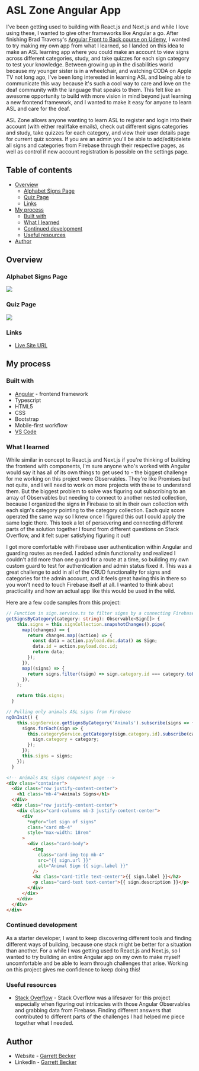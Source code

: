# ASL Zone Angular App

I've been getting used to building with React.js and Next.js and while I love using these, I wanted to give other frameworks like Angular a go. After finishing Brad Traversy's [Angular Front to Back course on Udemy](https://www.udemy.com/course/angular-4-front-to-back/), I wanted to try making my own app from what I learned, so I landed on this idea to make an ASL learning app where you could make an account to view signs across different categories, study, and take quizzes for each sign category to test your knowledge. Between growing up in the disabilities world because my younger sister is in a wheelchair, and watching CODA on Apple TV not long ago, I've been long interested in learning ASL and being able to communicate this way because it's such a cool way to care and love on the deaf community with the language that speaks to them. This felt like an awesome opportunity to build with more vision in mind beyond just learning a new frontend framework, and I wanted to make it easy for anyone to learn ASL and care for the deaf.

ASL Zone allows anyone wanting to learn ASL to register and login into their account (with either real/fake emails), check out different signs categories and study, take quizzes for each category, and view their user details page for current quiz scores. If you are an admin you'll be able to add/edit/delete all signs and categories from Firebase through their respective pages, as well as control if new account registration is possible on the settings page.

## Table of contents

- [Overview](#overview)
  - [Alphabet Signs Page](#alphabet-signs-page)
  - [Quiz Page](#quiz-page)
  - [Links](#links)
- [My process](#my-process)
  - [Built with](#built-with)
  - [What I learned](#what-i-learned)
  - [Continued development](#continued-development)
  - [Useful resources](#useful-resources)
- [Author](#author)

## Overview

### Alphabet Signs Page

![](./AlphabetPage.png)

### Quiz Page

![](./QuizPage.png)

### Links

- [Live Site URL]()

## My process

### Built with

- [Angular](https://angular.io/) - frontend framework
- Typescript
- HTML5
- CSS
- Bootstrap
- Mobile-first workflow
- [VS Code](https://code.visualstudio.com)

### What I learned

While similar in concept to React.js and Next.js if you're thinking of building the frontend with components, I'm sure anyone who's worked with Angular would say it has all of its own things to get used to - the biggest challenge for me working on this project were Observables. They're like Promises but not quite, and I will need to work on more projects with these to understand them. But the biggest problem to solve was figuring out subscribing to an array of Observables but needing to connect to another nested collection, because I organized the signs in Firebase to sit in their own collection with each sign's category pointing to the category collection. Each quiz score operated the same way so I knew once I figured this out I could apply the same logic there. This took a lot of persevering and connecting different parts of the solution together I found from different questions on Stack Overflow, and it felt super satisfying figuring it out!

I got more comfortable with Firebase user authentication within Angular and guarding routes as needed. I added admin functionality and realized I couldn't add more than one guard for a route at a time, so building my own custom guard to test for authentication and admin status fixed it. This was a great challenge to add in all of the CRUD functionality for signs and categories for the admin account, and it feels great having this in there so you won't need to touch Firebase itself at all. I wanted to think about practicality and how an actual app like this would be used in the wild.

Here are a few code samples from this project:

```ts
// Function in sign.service.ts to filter signs by a connecting Firebase collection
getSignsByCategory(category: string): Observable<Sign[]> {
    this.signs = this.signCollection.snapshotChanges().pipe(
      map((changes) => {
        return changes.map((action) => {
          const data = action.payload.doc.data() as Sign;
          data.id = action.payload.doc.id;
          return data;
        });
      }),
      map((signs) => {
        return signs.filter((sign) => sign.category.id === category.toLowerCase());
      }),
    );

    return this.signs;
  }
```

```ts
// Pulling only animals ASL signs from Firebase
ngOnInit() {
    this.signService.getSignsByCategory('Animals').subscribe(signs => {
      signs.forEach(sign => {
        this.categoryService.getCategory(sign.category.id).subscribe(category => {
          sign.category = category;
        });
      });
      this.signs = signs;
    });
  }
```

```html
<!-- Animals ASL signs component page -->
<div class="container">
  <div class="row justify-content-center">
    <h1 class="mb-4">Animals Signs</h1>
  </div>
  <div class="row justify-content-center">
    <div class="card-columns mb-3 justify-content-center">
      <div
        *ngFor="let sign of signs"
        class="card mb-4"
        style="max-width: 18rem"
      >
        <div class="card-body">
          <img
            class="card-img-top mb-4"
            src="{{ sign.url }}"
            alt="Animal Sign {{ sign.label }}"
          />
          <h2 class="card-title text-center">{{ sign.label }}</h2>
          <p class="card-text text-center">{{ sign.description }}</p>
        </div>
      </div>
    </div>
  </div>
</div>
```

### Continued development

As a starter developer, I want to keep discovering different tools and finding different ways of building, because one stack might be better for a situation than another. For a while I was getting used to React.js and Next.js, so I wanted to try building an entire Angular app on my own to make myself uncomfortable and be able to learn through challenges that arise. Working on this project gives me confidence to keep doing this!

### Useful resources

- [Stack Overflow](https://stackoverflow.com/) - Stack Overflow was a lifesaver for this project especially when figuring out intricacies with those Angular Observables and grabbing data from Firebase. Finding different answers that contributed to different parts of the challenges I had helped me piece together what I needed.

## Author

- Website - [Garrett Becker]()
- LinkedIn - [Garrett Becker](https://www.linkedin.com/in/garrett-becker-923b4a106/)

